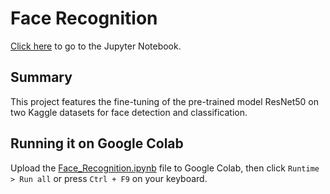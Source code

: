 # Face Recognition

[Click here][Notebook] to go to the Jupyter Notebook.

## Summary

This project features the fine-tuning of the pre-trained model ResNet50 on two Kaggle datasets for face detection and classification.


## Running it on Google Colab

Upload the [Face_Recognition.ipynb][Notebook] file to Google Colab, then click `Runtime > Run all` or press `Ctrl + F9` on your keyboard.


[Notebook]: ./Face_Recognition.ipynb
